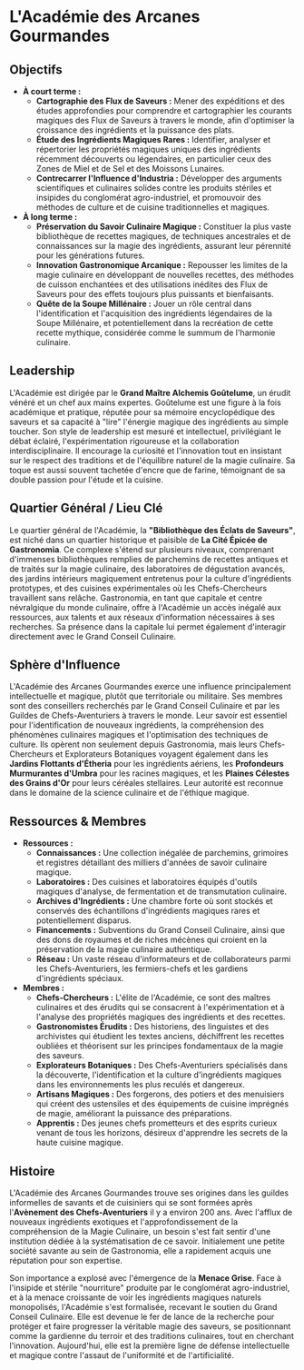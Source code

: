 # L'Académie des Arcanes Gourmandes

## Objectifs

*   **À court terme :**
    *   **Cartographie des Flux de Saveurs :** Mener des expéditions et des études approfondies pour comprendre et cartographier les courants magiques des Flux de Saveurs à travers le monde, afin d'optimiser la croissance des ingrédients et la puissance des plats.
    *   **Étude des Ingrédients Magiques Rares :** Identifier, analyser et répertorier les propriétés magiques uniques des ingrédients récemment découverts ou légendaires, en particulier ceux des Zones de Miel et de Sel et des Moissons Lunaires.
    *   **Contrecarrer l'Influence d'Industria :** Développer des arguments scientifiques et culinaires solides contre les produits stériles et insipides du conglomérat agro-industriel, et promouvoir des méthodes de culture et de cuisine traditionnelles et magiques.
*   **À long terme :**
    *   **Préservation du Savoir Culinaire Magique :** Constituer la plus vaste bibliothèque de recettes magiques, de techniques ancestrales et de connaissances sur la magie des ingrédients, assurant leur pérennité pour les générations futures.
    *   **Innovation Gastronomique Arcanique :** Repousser les limites de la magie culinaire en développant de nouvelles recettes, des méthodes de cuisson enchantées et des utilisations inédites des Flux de Saveurs pour des effets toujours plus puissants et bienfaisants.
    *   **Quête de la Soupe Millénaire :** Jouer un rôle central dans l'identification et l'acquisition des ingrédients légendaires de la Soupe Millénaire, et potentiellement dans la recréation de cette recette mythique, considérée comme le summum de l'harmonie culinaire.

## Leadership

L'Académie est dirigée par le **Grand Maître Alchemis Goûtelume**, un érudit vénéré et un chef aux mains expertes. Goûtelume est une figure à la fois académique et pratique, réputée pour sa mémoire encyclopédique des saveurs et sa capacité à "lire" l'énergie magique des ingrédients au simple toucher. Son style de leadership est mesuré et intellectuel, privilégiant le débat éclairé, l'expérimentation rigoureuse et la collaboration interdisciplinaire. Il encourage la curiosité et l'innovation tout en insistant sur le respect des traditions et de l'équilibre naturel de la magie culinaire. Sa toque est aussi souvent tachetée d'encre que de farine, témoignant de sa double passion pour l'étude et la cuisine.

## Quartier Général / Lieu Clé

Le quartier général de l'Académie, la **"Bibliothèque des Éclats de Saveurs"**, est niché dans un quartier historique et paisible de **La Cité Épicée de Gastronomia**. Ce complexe s'étend sur plusieurs niveaux, comprenant d'immenses bibliothèques remplies de parchemins de recettes antiques et de traités sur la magie culinaire, des laboratoires de dégustation avancés, des jardins intérieurs magiquement entretenus pour la culture d'ingrédients prototypes, et des cuisines expérimentales où les Chefs-Chercheurs travaillent sans relâche. Gastronomia, en tant que capitale et centre névralgique du monde culinaire, offre à l'Académie un accès inégalé aux ressources, aux talents et aux réseaux d'information nécessaires à ses recherches. Sa présence dans la capitale lui permet également d'interagir directement avec le Grand Conseil Culinaire.

## Sphère d'Influence

L'Académie des Arcanes Gourmandes exerce une influence principalement intellectuelle et magique, plutôt que territoriale ou militaire. Ses membres sont des conseillers recherchés par le Grand Conseil Culinaire et par les Guildes de Chefs-Aventuriers à travers le monde. Leur savoir est essentiel pour l'identification de nouveaux ingrédients, la compréhension des phénomènes culinaires magiques et l'optimisation des techniques de culture. Ils opèrent non seulement depuis Gastronomia, mais leurs Chefs-Chercheurs et Explorateurs Botaniques voyagent également dans les **Jardins Flottants d'Étheria** pour les ingrédients aériens, les **Profondeurs Murmurantes d'Umbra** pour les racines magiques, et les **Plaines Célestes des Grains d'Or** pour leurs céréales stellaires. Leur autorité est reconnue dans le domaine de la science culinaire et de l'éthique magique.

## Ressources & Membres

*   **Ressources :**
    *   **Connaissances :** Une collection inégalée de parchemins, grimoires et registres détaillant des milliers d'années de savoir culinaire magique.
    *   **Laboratoires :** Des cuisines et laboratoires équipés d'outils magiques d'analyse, de fermentation et de transmutation culinaire.
    *   **Archives d'Ingrédients :** Une chambre forte où sont stockés et conservés des échantillons d'ingrédients magiques rares et potentiellement disparus.
    *   **Financements :** Subventions du Grand Conseil Culinaire, ainsi que des dons de royaumes et de riches mécènes qui croient en la préservation de la magie culinaire authentique.
    *   **Réseau :** Un vaste réseau d'informateurs et de collaborateurs parmi les Chefs-Aventuriers, les fermiers-chefs et les gardiens d'ingrédients spéciaux.
*   **Membres :**
    *   **Chefs-Chercheurs :** L'élite de l'Académie, ce sont des maîtres culinaires et des érudits qui se consacrent à l'expérimentation et à l'analyse des propriétés magiques des ingrédients et des recettes.
    *   **Gastronomistes Érudits :** Des historiens, des linguistes et des archivistes qui étudient les textes anciens, déchiffrent les recettes oubliées et théorisent sur les principes fondamentaux de la magie des saveurs.
    *   **Explorateurs Botaniques :** Des Chefs-Aventuriers spécialisés dans la découverte, l'identification et la culture d'ingrédients magiques dans les environnements les plus reculés et dangereux.
    *   **Artisans Magiques :** Des forgerons, des potiers et des menuisiers qui créent des ustensiles et des équipements de cuisine imprégnés de magie, améliorant la puissance des préparations.
    *   **Apprentis :** Des jeunes chefs prometteurs et des esprits curieux venant de tous les horizons, désireux d'apprendre les secrets de la haute cuisine magique.

## Histoire

L'Académie des Arcanes Gourmandes trouve ses origines dans les guildes informelles de savants et de cuisiniers qui se sont formées après l'**Avènement des Chefs-Aventuriers** il y a environ 200 ans. Avec l'afflux de nouveaux ingrédients exotiques et l'approfondissement de la compréhension de la Magie Culinaire, un besoin s'est fait sentir d'une institution dédiée à la systématisation de ce savoir. Initialement une petite société savante au sein de Gastronomia, elle a rapidement acquis une réputation pour son expertise.

Son importance a explosé avec l'émergence de la **Menace Grise**. Face à l'insipide et stérile "nourriture" produite par le conglomérat agro-industriel, et à la menace croissante de voir les ingrédients magiques naturels monopolisés, l'Académie s'est formalisée, recevant le soutien du Grand Conseil Culinaire. Elle est devenue le fer de lance de la recherche pour protéger et faire progresser la véritable magie des saveurs, se positionnant comme la gardienne du terroir et des traditions culinaires, tout en cherchant l'innovation. Aujourd'hui, elle est la première ligne de défense intellectuelle et magique contre l'assaut de l'uniformité et de l'artificialité.